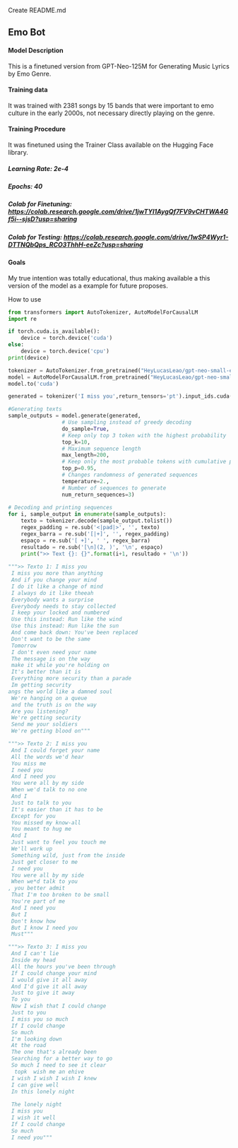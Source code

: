 Create README.md
## Emo Bot

#### Model Description
This is a finetuned version from GPT-Neo-125M for Generating Music Lyrics by Emo Genre.

#### Training data
It was trained with 2381 songs by 15 bands that were important to emo culture in the early 2000s, not necessary directly playing on the genre.

#### Training Procedure
It was finetuned using the Trainer Class available on the Hugging Face library.

##### Learning Rate: **2e-4**
##### Epochs: **40**
##### Colab for Finetuning: https://colab.research.google.com/drive/1jwTYI1AygQf7FV9vCHTWA4Gf5i--sjsD?usp=sharing
##### Colab for Testing: https://colab.research.google.com/drive/1wSP4Wyr1-DTTNQbQps_RCO3ThhH-eeZc?usp=sharing

#### Goals

My true intention was totally educational, thus making available a this version of the model as a example for future proposes.

How to use
``` python
from transformers import AutoTokenizer, AutoModelForCausalLM
import re

if torch.cuda.is_available():
    device = torch.device('cuda')
else:
    device = torch.device('cpu')
print(device)

tokenizer = AutoTokenizer.from_pretrained("HeyLucasLeao/gpt-neo-small-emo-lyrics")
model = AutoModelForCausalLM.from_pretrained("HeyLucasLeao/gpt-neo-small-emo-lyrics")
model.to('cuda')

generated = tokenizer('I miss you',return_tensors='pt').input_ids.cuda()

#Generating texts
sample_outputs = model.generate(generated, 
                 # Use sampling instead of greedy decoding 
                 do_sample=True, 
                 # Keep only top 3 token with the highest probability
                 top_k=10, 
                 # Maximum sequence length
                 max_length=200, 
                 # Keep only the most probable tokens with cumulative probability of 95%
                 top_p=0.95, 
                 # Changes randomness of generated sequences
                 temperature=2.,
                 # Number of sequences to generate                 
                 num_return_sequences=3)
                 
# Decoding and printing sequences
for i, sample_output in enumerate(sample_outputs):
    texto = tokenizer.decode(sample_output.tolist())
    regex_padding = re.sub('<|pad|>', '', texto)
    regex_barra = re.sub('[|+]', '', regex_padding)
    espaço = re.sub('[ +]', ' ', regex_barra)
    resultado = re.sub('[\n](2, )', '\n', espaço)
    print(">> Text {}: {}".format(i+1, resultado + '\n'))
  
""">> Texto 1: I miss you 
 I miss you more than anything 
 And if you change your mind 
 I do it like a change of mind 
 I always do it like theeah 
 Everybody wants a surprise 
 Everybody needs to stay collected 
 I keep your locked and numbered 
 Use this instead: Run like the wind 
 Use this instead: Run like the sun 
 And come back down: You've been replaced 
 Don't want to be the same 
 Tomorrow 
 I don't even need your name 
 The message is on the way 
 make it while you're holding on 
 It's better than it is 
 Everything more security than a parade 
 Im getting security 
angs the world like a damned soul 
 We're hanging on a queue 
 and the truth is on the way 
 Are you listening? 
 We're getting security 
 Send me your soldiers 
 We're getting blood on"""

""">> Texto 2: I miss you 
 And I could forget your name 
 All the words we'd hear 
 You miss me 
 I need you 
 And I need you 
 You were all by my side 
 When we'd talk to no one 
 And I 
 Just to talk to you 
 It's easier than it has to be 
 Except for you 
 You missed my know-all 
 You meant to hug me 
 And I 
 Just want to feel you touch me 
 We'll work up 
 Something wild, just from the inside 
 Just get closer to me 
 I need you 
 You were all by my side 
 When we*d talk to you 
, you better admit 
 That I'm too broken to be small 
 You're part of me 
 And I need you 
 But I 
 Don't know how 
 But I know I need you 
 Must"""

""">> Texto 3: I miss you 
 And I can't lie 
 Inside my head 
 All the hours you've been through 
 If I could change your mind 
 I would give it all away 
 And I'd give it all away 
 Just to give it away 
 To you 
 Now I wish that I could change 
 Just to you 
 I miss you so much 
 If I could change 
 So much 
 I'm looking down 
 At the road 
 The one that's already been 
 Searching for a better way to go 
 So much I need to see it clear 
  topk  wish me an ehive 
 I wish I wish I wish I knew 
 I can give well 
 In this lonely night 
 
 The lonely night 
 I miss you 
 I wish it well  
 If I could change   
 So much 
 I need you"""
```
